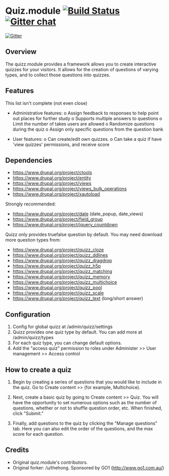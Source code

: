 Quiz.module [![Build Status](https://travis-ci.org/atquizz/quizz.module.svg?branch=7.x-6.x)](https://travis-ci.org/atquizz/quizz.module) [![Gitter chat](https://badges.gitter.im/atquizz/quizz.module.png)](https://gitter.im/atquizz/quizz.module)
====

[![Gitter](https://badges.gitter.im/Join%20Chat.svg)](https://gitter.im/atquizz/quizz.module?utm_source=badge&utm_medium=badge&utm_campaign=pr-badge&utm_content=badge)

Overview
--------

The quizz.module provides a framework allows you to create interactive quizzes
for your visitors. It allows for the creation of questions of varying types, and
to collect those questions into quizzes.

Features
--------

This list isn't complete (not even close)

 - Administrative features:
    o Assign feedback to responses to help point out places for further study
    o Supports multiple answers to questions
    o Limit the number of takes users are allowed
    o Randomize questions during the quiz
    o Assign only specific questions from the question bank

 - User features:
   o Can create/edit own quizzes.
   o Can take a quiz if have 'view quizzes' permissions, and receive score

Dependencies
------------

- https://www.drupal.org/project/ctools
- https://www.drupal.org/project/entity
- https://www.drupal.org/project/views
- https://www.drupal.org/project/views_bulk_operations
- https://www.drupal.org/project/xautoload

Strongly recommended:

- https://www.drupal.org/project/date (date_popup, date_views)
- https://www.drupal.org/project/field_group
- https://www.drupal.org/project/jquery_countdown

Quizz only provides truefalse question by default. You may need download more
question types from:

- https://www.drupal.org/project/quizz_cloze
- https://www.drupal.org/project/quizz_ddlines
- https://www.drupal.org/project/quizz_dragdrop
- https://www.drupal.org/project/quizz_h5p
- https://www.drupal.org/project/quizz_matching
- https://www.drupal.org/project/quizz_memory
- https://www.drupal.org/project/quizz_multichoice
- https://www.drupal.org/project/quizz_pool
- https://www.drupal.org/project/quizz_scale
- https://www.drupal.org/project/quizz_text (long/short answer)

Configuration
-------------

1. Config for global quizz at /admin/quizz/settings
2. Quizz provides one quiz type by default. You can add more at /admin/quizz/types
3. For each quiz type, you can change default options.
4. Add the "access quiz" permission to roles under Administer >> User management >> Access control

How to create a quiz
--------------------

1. Begin by creating a series of questions that you would like to include in
   the quiz. Go to Create content >> <question type> (for example, Multichoice).

2. Next, create a basic quiz by going to Create content >> Quiz. You will have
   the opportunity to set numerous options such as the number of questions,
   whether or not to shuffle question order, etc. When finished, click "Submit."

3. Finally, add questions to the quiz by clicking the "Manage questions" tab.
  Here you can also edit the order of the questions, and the max score for each
  question.

Credits
-------

- Original quiz.module's contributors.
- Original forker: /u/thehong. Sponsored by GO1 (http://www.go1.com.au/)
